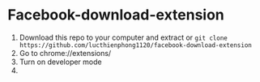 # Facebook-download-extension

1. Download this repo to your computer and extract or `git clone https://github.com/lucthienphong1120/facebook-download-extension`
2. Go to chrome://extensions/
3. Turn on developer mode
4. 
